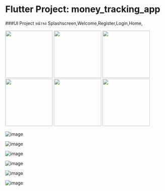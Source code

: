 # Flutter Project: money_tracking_app
###UI Project หน้าจอ Splashscreen,Welcome,Register,Login,Home,

<img src="https://github.com/user-attachments/assets/27a01166-225d-43d4-b031-13ae785143c6" width = 150>

<img src="https://github.com/user-attachments/assets/27a01166-225d-43d4-b031-13ae785143c6" width = 150>

<img src="https://github.com/user-attachments/assets/27a01166-225d-43d4-b031-13ae785143c6" width = 150>

<img src="https://github.com/user-attachments/assets/27a01166-225d-43d4-b031-13ae785143c6" width = 150>

<img src="https://github.com/user-attachments/assets/27a01166-225d-43d4-b031-13ae785143c6" width = 150>

<img src="https://github.com/user-attachments/assets/27a01166-225d-43d4-b031-13ae785143c6" width = 150>

![image](https://github.com/Bannaruj/money_tracking_app/blob/main/Screenshot%202025-05-07%20141551.png?raw=true)

![image](https://github.com/Bannaruj/money_tracking_app/blob/main/Screenshot%202025-05-07%20141608.png?raw=true)

![image](https://github.com/Bannaruj/money_tracking_app/blob/main/Screenshot%202025-05-07%20141618.png?raw=true)

![image](https://github.com/Bannaruj/money_tracking_app/blob/main/Screenshot%202025-05-07%20141728.png?raw=true)

![image](https://github.com/Bannaruj/money_tracking_app/blob/main/Screenshot%202025-05-07%20141738.png?raw=true)

![image](https://github.com/Bannaruj/money_tracking_app/blob/main/Screenshot%202025-05-07%20141748.png?raw=true)

